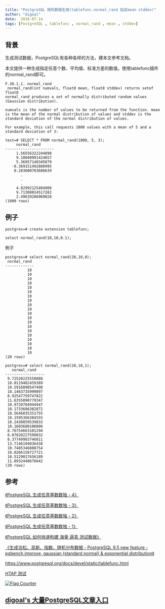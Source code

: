 ```yaml
---
title: "PostgreSQL 随机数据生成(tablefunc.normal_rand 指定mean stddev)"
author: "digoal"
date:  2018-07-14
tags: [PostgreSQL , tablefunc , normal_rand , mean , stddev]
---
```

## 背景     
生成测试数据，PostgreSQL有各种各样的方法，建本文参考文档。  
  
本文提供一种生成指定任意个数、平均值、标准方差的数值。使用tablefunc插件的normal_rand即可。  
  
```
F.38.1.1. normal_rand
 normal_rand(int numvals, float8 mean, float8 stddev) returns setof float8
normal_rand produces a set of normally distributed random values (Gaussian distribution).

numvals is the number of values to be returned from the function. mean is the mean of the normal distribution of values and stddev is the standard deviation of the normal distribution of values.

For example, this call requests 1000 values with a mean of 5 and a standard deviation of 3:

test=# SELECT * FROM normal_rand(1000, 5, 3);
     normal_rand
----------------------
     1.56556322244898
     9.10040991424657
     5.36957140345079
   -0.369151492880995
    0.283600703686639
       .
       .
       .
     4.82992125404908
     9.71308014517282
     2.49639286969028
(1000 rows)
```
  
## 例子  
  
```  
postgres=# create extension tablefunc;  
  
select normal_rand(10,10,0.1);  
```  
  
例子  
  
```  
postgres=# select normal_rand(20,10,0);  
 normal_rand   
-------------  
          10  
          10  
          10  
          10  
          10  
          10  
          10  
          10  
          10  
          10  
          10  
          10  
          10  
          10  
          10  
          10  
          10  
          10  
          10  
          10  
(20 rows)  
  
postgres=# select normal_rand(20,10,1);  
   normal_rand      
------------------  
 9.72520225550088  
 10.0119482459389  
 10.5916890547498  
 10.1463735999097  
 8.92547759747822  
 11.6355890779347  
 10.9720784944947  
 10.1733686382872  
 10.5646035351755  
 10.1595366384555  
 10.2430859539833  
 10.1603680100806  
 8.76754663101294  
 8.07820227599032  
 8.37749903746811  
 13.7146194036438  
 10.7485346808754  
 10.0266158727721  
 10.5129017656189  
 11.0932448676642  
(20 rows)  
```  
  
## 参考  
[《PostgreSQL 生成任意基数数独 - 4》](../201803/20180321_01.md)    
  
[《PostgreSQL 生成任意基数数独 - 3》](../201803/20180320_02.md)    
  
[《PostgreSQL 生成任意基数数独 - 2》](../201803/20180320_01.md)    
  
[《PostgreSQL 生成任意基数数独 - 1》](../201803/20180319_01.md)   
  
[《PostgreSQL 如何快速构建 海量 逼真 测试数据》](../201711/20171121_01.md)    
  
[《生成泊松、高斯、指数、随机分布数据 - PostgreSQL 9.5 new feature - pgbench improve, gaussian (standard normal) & exponential distribution》](../201506/20150618_01.md)    
  
https://www.postgresql.org/docs/devel/static/tablefunc.html  
  
[HTAP 测试](/home/digoal/blog/201711/readme.md)  
  
  
<a rel="nofollow" href="http://info.flagcounter.com/h9V1"  ><img src="http://s03.flagcounter.com/count/h9V1/bg_FFFFFF/txt_000000/border_CCCCCC/columns_2/maxflags_12/viewers_0/labels_0/pageviews_0/flags_0/"  alt="Flag Counter"  border="0"  ></a>  
  
  
  
  
  
  
## [digoal's 大量PostgreSQL文章入口](https://github.com/digoal/blog/blob/master/README.md "22709685feb7cab07d30f30387f0a9ae")
  
